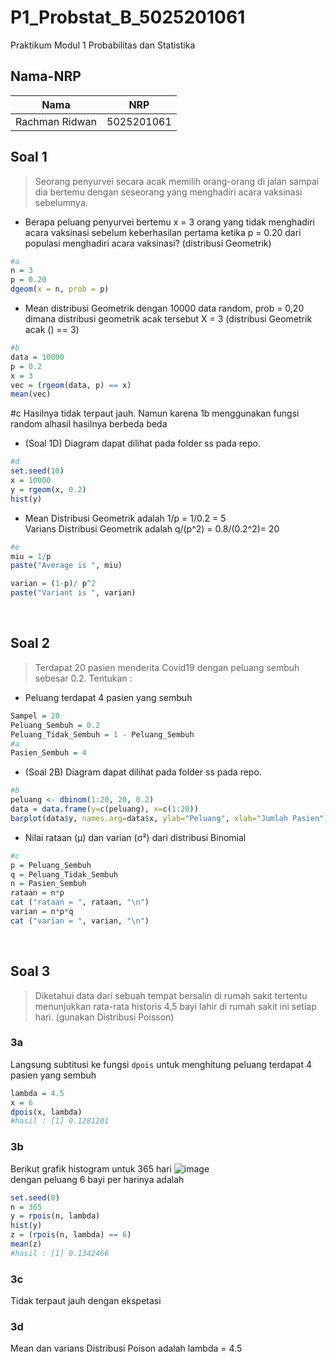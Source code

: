 # P1_Probstat_B_5025201061
Praktikum Modul 1 Probabilitas dan Statistika

## Nama-NRP
| Nama                | NRP        |
|---------------------|------------|
|   Rachman Ridwan    | 5025201061 |

## Soal 1
>Seorang penyurvei secara acak memilih orang-orang di jalan sampai dia bertemu dengan seseorang yang menghadiri acara vaksinasi sebelumnya.
- Berapa peluang penyurvei bertemu x = 3 orang yang tidak menghadiri acara vaksinasi sebelum keberhasilan pertama ketika p = 0.20 dari populasi menghadiri acara vaksinasi? (distribusi Geometrik)
``` R
#a
n = 3
p = 0.20
dgeom(x = n, prob = p)
```

- Mean distribusi Geometrik dengan 10000 data random, prob = 0,20 dimana distribusi geometrik acak tersebut X = 3 (distribusi Geometrik acak () == 3)
``` R
#b
data = 10000
p = 0.2
x = 3
vec = (rgeom(data, p) == x)
mean(vec)
```

#c
Hasilnya tidak terpaut jauh. Namun karena 1b menggunakan fungsi random alhasil hasilnya berbeda beda

- (Soal 1D) Diagram dapat dilihat pada folder ss pada repo.
``` R
#d
set.seed(10)
x = 10000
y = rgeom(x, 0.2)
hist(y)
```

- Mean Distribusi Geometrik adalah 1/p = 1/0.2 = 5  
  Varians Distribusi Geometrik adalah q/(p^2) = 0.8/(0.2^2)= 20 
``` R
#e
miu = 1/p
paste("Average is ", miu)

varian = (1-p)/ p^2
paste("Variant is ", varian)
```
</br>

## Soal 2
> Terdapat 20 pasien menderita Covid19 dengan peluang sembuh sebesar 0.2. Tentukan :
- Peluang terdapat 4 pasien yang sembuh
``` R
Sampel = 20
Peluang_Sembuh = 0.2
Peluang_Tidak_Sembuh = 1 - Peluang_Sembuh
#a
Pasien_Sembuh = 4
```

- (Soal 2B) Diagram dapat dilihat pada folder ss pada repo.
``` R
#b
peluang <- dbinom(1:20, 20, 0.2)
data = data.frame(y=c(peluang), x=c(1:20))
barplot(data$y, names.arg=data$x, ylab="Peluang", xlab="Jumlah Pasien")
```

- Nilai rataan (μ) dan varian (σ²) dari distribusi Binomial
``` R
#c
p = Peluang_Sembuh
q = Peluang_Tidak_Sembuh
n = Pasien_Sembuh
rataan = n*p
cat ("rataan = ", rataan, "\n")
varian = n*p*q
cat ("varian = ", varian, "\n")
```
</br>

## Soal 3
> Diketahui data dari sebuah tempat bersalin di rumah sakit tertentu menunjukkan rata-rata historis 4,5 bayi lahir di rumah sakit ini setiap hari. (gunakan Distribusi Poisson)
### 3a
Langsung subtitusi ke fungsi ```dpois``` untuk menghitung peluang terdapat 4 pasien yang sembuh
```r
lambda = 4.5
x = 6
dpois(x, lambda)
#hasil : [1] 0.1281201
```
### 3b
Berikut grafik histogram untuk 365 hari 
![image](https://media.discordapp.net/attachments/869563207658913802/962594471688695878/Screen_Shot_2022-04-10_at_1.06.40_PM.png)  
dengan peluang 6 bayi per harinya adalah
```r
set.seed(0)
n = 365
y = rpois(n, lambda)
hist(y)
z = (rpois(n, lambda) == 6)
mean(z)
#hasil : [1] 0.1342466
```
### 3c
Tidak terpaut jauh dengan ekspetasi
### 3d
Mean dan varians Distribusi Poison adalah lambda = 4.5
</br>
